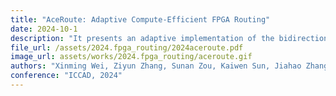 ```yaml
---
title: "AceRoute: Adaptive Compute-Efficient FPGA Routing"
date: 2024-10-1
description: "It presents an adaptive implementation of the bidirectional BFS algorithm for FPGA routing."
file_url: /assets/2024.fpga_routing/2024aceroute.pdf
image_url: assets/works/2024.fpga_routing/aceroute.gif
authors: "Xinming Wei, Ziyun Zhang, Sunan Zou, Kaiwen Sun, Jiahao Zhang, Jiaxi Zhang, Ping Fan, and Guojie Luo"
conference: "ICCAD, 2024"
---
```

